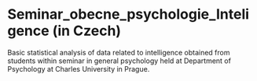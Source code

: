 # Seminar_obecne_psychologie_Inteligence (in Czech)
Basic statistical analysis of data related to intelligence obtained from students within seminar in general psychology held at Department of Psychology at Charles University in Prague.  
